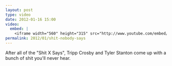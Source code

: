 ```yaml
---
layout: post
type: video
date: 2012-01-16 15:00
video: 
  embed: |
    <iframe width="560" height="315" src="http://www.youtube.com/embed/f-x8t0JOnVw" frameborder="0" allowfullscreen></iframe>
permalink: 2012/01/shit-nobody-says
---
```


After all of the "Shit X Says", Tripp Crosby and Tyler Stanton come up with a bunch of shit you'll never hear.
